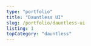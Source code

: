 ```yaml
---
type: "portfolio"
title: "Dauntless UI"
slug: /portfolio/dauntless-ui
listing: 1
topCategory: "dauntless"
---
```

